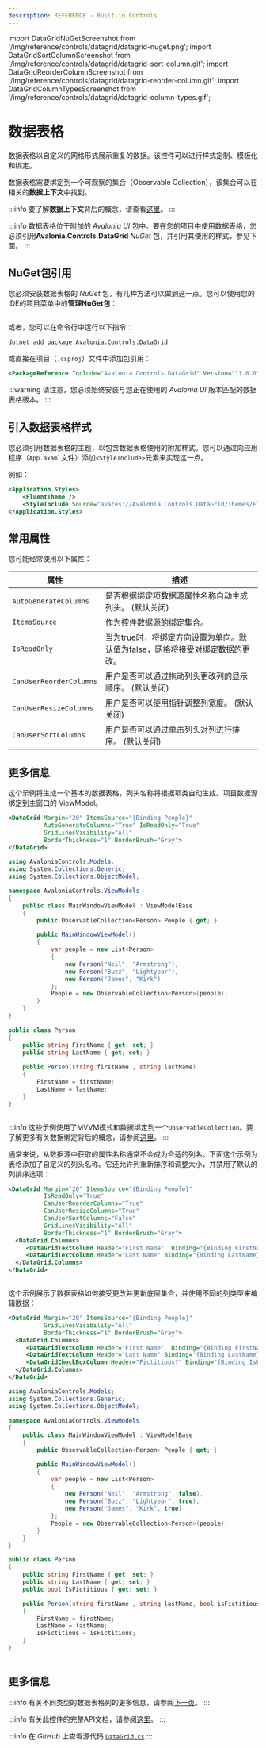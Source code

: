 ```yaml
---
description: REFERENCE - Built-in Controls
---
```


import DataGridNuGetScreenshot from '/img/reference/controls/datagrid/datagrid-nuget.png';
import DataGridSortColumnScreenshot from '/img/reference/controls/datagrid/datagrid-sort-column.gif';
import DataGridReorderColumnScreenshot from '/img/reference/controls/datagrid/datagrid-reorder-column.gif';
import DataGridColumnTypesScreenshot from '/img/reference/controls/datagrid/datagrid-column-types.gif';

# 数据表格

数据表格以自定义的网格形式展示重复的数据。该控件可以进行样式定制、模板化和绑定。

数据表格需要绑定到一个可观察的集合（Observable Collection），该集合可以在相关的**数据上下文**中找到。

:::info
要了解**数据上下文**背后的概念，请查看[这里](../../../basics/data/data-binding/data-context)。
:::

:::info
数据表格位于附加的 _Avalonia UI_ 包中。要在您的项目中使用数据表格，您必须引用**Avalonia.Controls.DataGrid** _NuGet_ 包，并引用其使用的样式，参见下面。
:::

## NuGet包引用

您必须安装数据表格的 _NuGet_ 包，有几种方法可以做到这一点。您可以使用您的IDE的项目菜单中的**管理NuGet包**：

<img src={DataGridNuGetScreenshot} alt="" />

或者，您可以在命令行中运行以下指令：

```bash
dotnet add package Avalonia.Controls.DataGrid
```

或直接在项目（`.csproj`）文件中添加包引用：

```xml
<PackageReference Include="Avalonia.Controls.DataGrid" Version="11.0.0" />
```

:::warning
请注意，您必须始终安装与您正在使用的 _Avalonia UI_ 版本匹配的数据表格版本。
:::

## 引入数据表格样式

您必须引用数据表格的主题，以包含数据表格使用的附加样式。您可以通过向应用程序（`App.axaml`文件）添加`<StyleInclude>`元素来实现这一点。

例如：

```xml
<Application.Styles>
    <FluentTheme />
    <StyleInclude Source="avares://Avalonia.Controls.DataGrid/Themes/Fluent.xaml"/>
</Application.Styles>
```

## 常用属性

您可能经常使用以下属性：

| 属性                      | 描述                                                                                                                         |
|-------------------------| ---------------------------------------------------------------------------------------------------------------------------- |
| `AutoGenerateColumns`   | 是否根据绑定项数据源属性名称自动生成列头。 (默认关闭)                                                                   |
| `ItemsSource`           | 作为控件数据源的绑定集合。                                                                                                  |
| `IsReadOnly`            | 当为true时，将绑定方向设置为单向。默认值为false，网格将接受对绑定数据的更改。                                              |
| `CanUserReorderColumns` | 用户是否可以通过拖动列头更改列的显示顺序。 (默认关闭)                                                               |
| `CanUserResizeColumns`  | 用户是否可以使用指针调整列宽度。 (默认关闭)                                                                         |
| `CanUserSortColumns`    | 用户是否可以通过单击列头对列进行排序。 (默认关闭)                                                                    |

## 更多信息

这个示例将生成一个基本的数据表格，列头名称将根据项类自动生成。项目数据源绑定到主窗口的 ViewModel。

```xml
<DataGrid Margin="20" ItemsSource="{Binding People}" 
          AutoGenerateColumns="True" IsReadOnly="True" 
          GridLinesVisibility="All"
          BorderThickness="1" BorderBrush="Gray">
</DataGrid>
```

```csharp title='ViewModel'
using AvaloniaControls.Models;
using System.Collections.Generic;
using System.Collections.ObjectModel;

namespace AvaloniaControls.ViewModels
{
    public class MainWindowViewModel : ViewModelBase
    {
        public ObservableCollection<Person> People { get; }

        public MainWindowViewModel()
        {
            var people = new List<Person> 
            {
                new Person("Neil", "Armstrong"),
                new Person("Buzz", "Lightyear"),
                new Person("James", "Kirk")
            };
            People = new ObservableCollection<Person>(people);
        }
    }
}
```

```csharp title='数据源 Person 类'
public class Person
{
    public string FirstName { get; set; }
    public string LastName { get; set; }
    
    public Person(string firstName , string lastName)
    {
        FirstName = firstName;
        LastName = lastName;
    }
}
```

<img src={DataGridSortColumnScreenshot} alt="" />

:::info
这些示例使用了MVVM模式和数据绑定到一个`ObservableCollection`。要了解更多有关数据绑定背后的概念，请参阅[这里](../../../basics/data/data-binding)。
:::

通常来说，从数据源中获取的属性名称通常不会成为合适的列名。下面这个示例为表格添加了自定义的列头名称。它还允许列重新排序和调整大小，并禁用了默认的列排序选项：

```xml
<DataGrid Margin="20" ItemsSource="{Binding People}"
          IsReadOnly="True"
          CanUserReorderColumns="True"
          CanUserResizeColumns="True"
          CanUserSortColumns="False"
          GridLinesVisibility="All"
          BorderThickness="1" BorderBrush="Gray">
  <DataGrid.Columns>
     <DataGridTextColumn Header="First Name"  Binding="{Binding FirstName}"/>
     <DataGridTextColumn Header="Last Name" Binding="{Binding LastName}" />
  </DataGrid.Columns>
</DataGrid>
```

<img src={DataGridReorderColumnScreenshot} alt="" />

这个示例展示了数据表格如何接受更改并更新底层集合，并使用不同的列类型来编辑数据：

```xml
<DataGrid Margin="20" ItemsSource="{Binding People}"        
          GridLinesVisibility="All"
          BorderThickness="1" BorderBrush="Gray">
  <DataGrid.Columns>
     <DataGridTextColumn Header="First Name"  Binding="{Binding FirstName}"/>
     <DataGridTextColumn Header="Last Name" Binding="{Binding LastName}" />
     <DataGridCheckBoxColumn Header="Fictitious?" Binding="{Binding IsFictitious}" />
  </DataGrid.Columns>
</DataGrid>
```

```csharp title='ViewModel'
using AvaloniaControls.Models;
using System.Collections.Generic;
using System.Collections.ObjectModel;

namespace AvaloniaControls.ViewModels
{
    public class MainWindowViewModel : ViewModelBase
    {
        public ObservableCollection<Person> People { get; }

        public MainWindowViewModel()
        {
            var people = new List<Person> 
            {
                new Person("Neil", "Armstrong", false),
                new Person("Buzz", "Lightyear", true),
                new Person("James", "Kirk", true)
            };
            People = new ObservableCollection<Person>(people);
        }
    }
}
```

```csharp title='数据源 Person 类'
public class Person
{
    public string FirstName { get; set; }
    public string LastName { get; set; }
    public bool IsFictitious { get; set; }

    public Person(string firstName , string lastName, bool isFictitious)
    {
        FirstName = firstName;
        LastName = lastName;
        IsFictitious = isFictitious;
    }
}
```

<img src={DataGridColumnTypesScreenshot} alt="" />

## 更多信息

:::info
有关不同类型的数据表格列的更多信息，请参阅[下一页](datagridcolumns.md)。
:::

:::info
有关此控件的完整API文档，请参阅[这里](http://reference.avaloniaui.net/api/Avalonia.Controls/DataGrid/)。
:::

:::info
在 _GitHub_ 上查看源代码 [`DataGrid.cs`](https://github.com/AvaloniaUI/Avalonia/blob/master/src/Avalonia.Controls.DataGrid/DataGrid.cs)
:::
